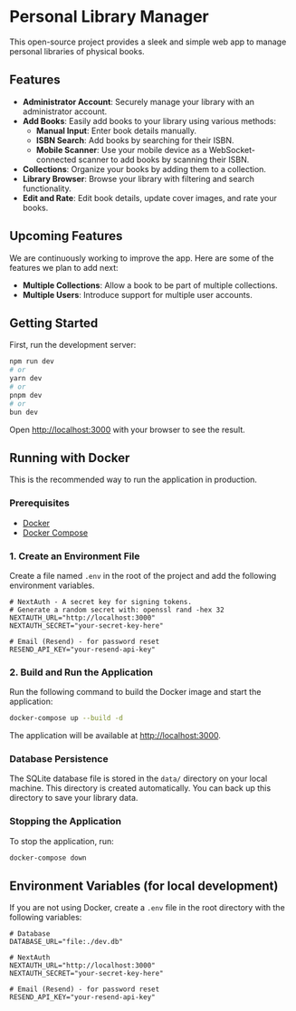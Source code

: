 # Personal Library Manager

This open-source project provides a sleek and simple web app to manage personal libraries of physical books.

## Features

*   **Administrator Account**: Securely manage your library with an administrator account.
*   **Add Books**: Easily add books to your library using various methods:
    *   **Manual Input**: Enter book details manually.
    *   **ISBN Search**: Add books by searching for their ISBN.
    *   **Mobile Scanner**: Use your mobile device as a WebSocket-connected scanner to add books by scanning their ISBN.
*   **Collections**: Organize your books by adding them to a collection.
*   **Library Browser**: Browse your library with filtering and search functionality.
*   **Edit and Rate**: Edit book details, update cover images, and rate your books.

## Upcoming Features

We are continuously working to improve the app. Here are some of the features we plan to add next:

*   **Multiple Collections**: Allow a book to be part of multiple collections.
*   **Multiple Users**: Introduce support for multiple user accounts.

## Getting Started

First, run the development server:

```bash
npm run dev
# or
yarn dev
# or
pnpm dev
# or
bun dev
```

Open [http://localhost:3000](http://localhost:3000) with your browser to see the result.

## Running with Docker

This is the recommended way to run the application in production.

### Prerequisites

*   [Docker](https://docs.docker.com/get-docker/)
*   [Docker Compose](https://docs.docker.com/compose/install/)

### 1. Create an Environment File

Create a file named `.env` in the root of the project and add the following environment variables.

```env
# NextAuth - A secret key for signing tokens.
# Generate a random secret with: openssl rand -hex 32
NEXTAUTH_URL="http://localhost:3000"
NEXTAUTH_SECRET="your-secret-key-here"

# Email (Resend) - for password reset
RESEND_API_KEY="your-resend-api-key"
```

### 2. Build and Run the Application

Run the following command to build the Docker image and start the application:

```bash
docker-compose up --build -d
```

The application will be available at [http://localhost:3000](http://localhost:3000).

### Database Persistence

The SQLite database file is stored in the `data/` directory on your local machine. This directory is created automatically. You can back up this directory to save your library data.

### Stopping the Application

To stop the application, run:

```bash
docker-compose down
```

## Environment Variables (for local development)

If you are not using Docker, create a `.env` file in the root directory with the following variables:

```env
# Database
DATABASE_URL="file:./dev.db"

# NextAuth
NEXTAUTH_URL="http://localhost:3000"
NEXTAUTH_SECRET="your-secret-key-here"

# Email (Resend) - for password reset
RESEND_API_KEY="your-resend-api-key"
```
